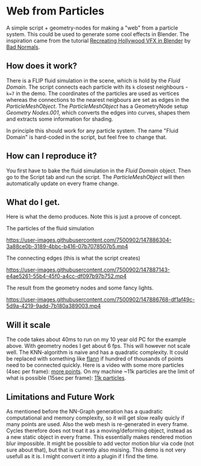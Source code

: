 # Web from Particles
A simple script + geometry-nodes for making a "web" from a particle system. This could be used to generate some cool effects in Blender.
The inspiration came from the tutorial [Recreating Hollywood VFX in Blender](https://www.youtube.com/watch?v=C5UmtZRqy5Y&lc=UgzXTcDJOjjcZbc9ued4AaABAg.9WXV2WZ8fH19Wj2qDGdDHg) by [Bad Normals](https://www.youtube.com/c/BadNormals/videos).

## How does it work?
There is a FLIP fluid simulation in the scene, which is hold by the _Fluid Domain_. The script connects each particle with its `k` closest neighbours - `k=7` in the demo. The coordinates of the particles are used as vertices whereas the connections to the nearest neigbours are set as edges in the _ParticleMeshObject_.
The _ParticleMeshObject_ has a GeometryNode setup _Geometry Nodes.001_, which converts the edges into curves, shapes them and extracts some information for shading.

In principle this should work for any particle system. The name "Fluid Domain" is hard-coded in the script, but feel free to change that.

## How can I reproduce it?
You first have to bake the fluid simulation in the _Fluid Domain_ object. Then go to the Script tab and run the script. The _ParticleMeshObject_ will then automatically update on every frame change.

## What do I get.
Here is what the demo produces. Note this is just a proove of concept.

The particles of the fluid simulation

https://user-images.githubusercontent.com/7500902/147886304-3a88ce0b-3189-4bbc-b416-07b7078507b5.mp4

The connecting edges (this is what the script creates)

https://user-images.githubusercontent.com/7500902/147887143-e4ae5261-55b4-45f0-a4cc-df097b97b752.mp4

The result from the geometry nodes and some fancy lights.

https://user-images.githubusercontent.com/7500902/147886768-df1af49c-5d9a-4219-9add-7b180a389003.mp4


## Will it scale
The code takes about 40ms to run on my 10 year old PC for the example above. With geometry nodes I get about 6 fps. This will however not scale well.
The KNN-algorithm is naive and has a quadratic complexity. It could be replaced with something like [flann](https://github.com/flann-lib/flann) if hundred of thousands of points need to be connected quickly.
Here is a video with some more particles (4sec per frame): [more points](https://youtu.be/IgjyHYfrs-I).
On my machine ~11k particles are the limit of what is possible (15sec per frame): [11k particles](https://youtu.be/7T_UaafsotM).

## Limitations and Future Work
As mentioned before the NN-Graph generation has a quadratic computational and memory complexity, so it will get slow really quicly if many points are used.
Also the web mesh is re-generated in every frame. Cycles therefore does not treat it as a moving/deforming object, instead as a new static object in every frame. This essentially makes rendered motion blur impossible. It might be possible to add vector motion blur via code (not sure about that), but that is currently also msising.
This demo is not very usefull as it is. I might convert it into a plugin if I find the time. 
